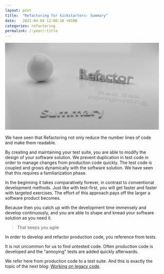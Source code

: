 ```yaml
---
layout: post
title:  "Refactoring for kickstarters- Summary"
date:   2021-04-04 12:00:10 +0100
categories: refactoring
permalink: /:year/:title
---
```


![Summary](../images/Refactoring/Refactor-summary.png)
 


We have seen that Refactoring not only reduce the number lines of code and make them readable.

By creating and maintaining your test suite, you are able to modify the design of your software solution.
We prevent duplication in test code in order to manage changes from production code quickly.
The test code is coupled and grows dynamically with the software solution.
We have seen that this requires a familiarization phase.

In the beginning it takes comparatively forever, in contrast to conventional development methods.
Just like with test-first, you will get faster and faster with targeted exercises.
The effort of this approach pays off the larger a software product becomes.
  
Because then you catch up with the development time immensely and develop continuously, and
you are able to shape and knead your software solution as you need it.

>That keeps you agile

In order to develop and refactor production code, you reference from tests.

It is not uncommon for us to find untested code.
Often production code is developed and the "annoying" tests are added quickly afterwards.

We refer here from production code to a test suite. And this is exactly the topic of the next blog: [Working on legacy code](https://redseacomputing.github.io/2021/Legacy-Code-introduction).